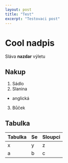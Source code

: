 ```yaml
---
layout: post
title: "Test"
excerpt: "Testovaci post"
---
```

# Cool nadpis
Sláva **nazdar** výletu

## Nakup
1. Sádlo
2. Slanina
  * anglická
3. Bůček

## Tabulka

| Tabulka | Se | Sloupci |
| ------- | -- | ------- |
| x | y | z |
| a | b | c |
